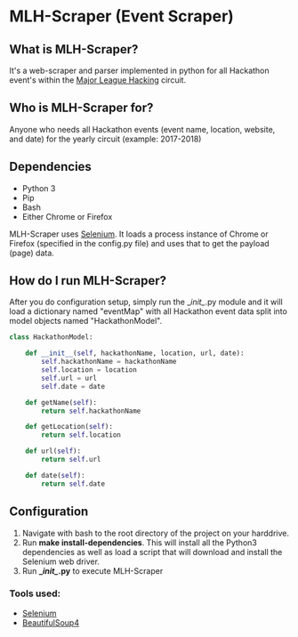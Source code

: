 # MLH-Scraper (Event Scraper)

## What is MLH-Scraper?

It's a web-scraper and parser implemented in python for all Hackathon event's within the [Major League Hacking](https://mlh.io/) circuit.

## Who is MLH-Scraper for?

Anyone who needs all Hackathon events (event name, location, website, and date) for the yearly circuit (example: 2017-2018)


## Dependencies

* Python 3
* Pip
* Bash
* Either Chrome or Firefox

MLH-Scraper uses [Selenium](http://www.seleniumhq.org/). It loads a process instance of Chrome or Firefox (specified in the config.py file) and uses that to get the payload (page) data. 


## How do I run MLH-Scraper?

After you do configuration setup, simply run the \__init\__.py module and it will load a dictionary named "eventMap" with all Hackathon event data split into model objects named "HackathonModel". 

```python
class HackathonModel:

    def __init__(self, hackathonName, location, url, date):
        self.hackathonName = hackathonName
        self.location = location
        self.url = url
        self.date = date

    def getName(self):
        return self.hackathonName

    def getLocation(self):
        return self.location

    def url(self):
        return self.url

    def date(self):
        return self.date
```

## Configuration

1. Navigate with bash to the root directory of the project on your harddrive.
2. Run **make install-dependencies**. This will install all the Python3 dependencies as well as load a script that will download and install the Selenium web driver.
3. Run **\__init\__.py** to execute MLH-Scraper




### Tools used:

 * [Selenium](http://www.seleniumhq.org/)
 * [BeautifulSoup4](https://pypi.python.org/pypi/beautifulsoup4)
